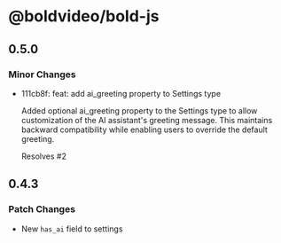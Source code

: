 # @boldvideo/bold-js

## 0.5.0

### Minor Changes

- 111cb8f: feat: add ai_greeting property to Settings type

  Added optional ai_greeting property to the Settings type to allow customization of the AI assistant's greeting message. This maintains backward compatibility while enabling users to override the default greeting.

  Resolves #2

## 0.4.3

### Patch Changes

- New `has_ai` field to settings
